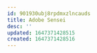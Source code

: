 ```yaml
---
id: 901930ubj8rpdmxzlncauds
title: Adobe Sensei
desc: ''
updated: 1647371428515
created: 1647371428516
---
```


